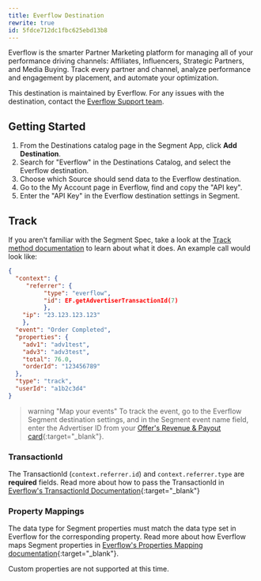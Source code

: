 ```yaml
---
title: Everflow Destination
rewrite: true
id: 5fdce712dc1fbc625ebd13b8
---
```

Everflow is the smarter Partner Marketing platform for managing all of your performance driving channels: Affiliates, Influencers, Strategic Partners, and Media Buying. Track every partner and channel, analyze performance and engagement by placement, and automate your optimization.

This destination is maintained by Everflow. For any issues with the destination, contact the [Everflow Support team](mailto:support@everflow.io).

## Getting Started



1. From the Destinations catalog page in the Segment App, click **Add Destination**.
2. Search for "Everflow" in the Destinations Catalog, and select the Everflow destination.
3. Choose which Source should send data to the Everflow destination.
4. Go to the My Account page in Everflow, find and copy the "API key".
5. Enter the "API Key" in the Everflow destination settings in Segment.

## Track

If you aren't familiar with the Segment Spec, take a look at the [Track method documentation](/docs/connections/spec/track/) to learn about what it does. An example call would look like:

```json
{
  "context": {
     "referrer": {
          "type": "everflow",
          "id": EF.getAdvertiserTransactionId(7)
          },
    "ip": "23.123.123.123"
    },
  "event": "Order Completed",
  "properties": {
    "adv1": "adv1test",
    "adv3": "adv3test",
    "total": 76.0,
    "orderId": "123456789"
  },
  "type": "track",
  "userId": "a1b2c3d4"
}
```

> warning "Map your events"
> To track the event, go to the Everflow Segment destination settings, and in the Segment event name field, enter the Advertiser ID from your [Offer's Revenue & Payout card](https://helpdesk.everflow.io/en/articles/6125868-offer-revenue-payout){:target="_blank"}.

### TransactionId
The TransactionId (`context.referrer.id`) and `context.referrer.type` are **required** fields. Read more about how to pass the TransactionId in [Everflow's TransactionId Documentation](https://developers.everflow.io/docs/everflow-sdk/click_tracking/){:target="_blank"}

### Property Mappings
The data type for Segment properties must match the data type set in Everflow for the corresponding property. Read more about how Everflow maps Segment properties in [Everflow's Properties Mapping documentation](https://helpdesk.everflow.io/en/articles/6288916-segment-integration){:target="_blank"}.

Custom properties are not supported at this time.
